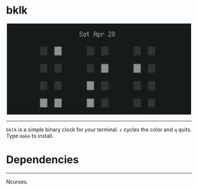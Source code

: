 # bklk

<p align="center">
<img src='demo.gif' width=500px>
</p>

---

`bklk` is a simple binary clock for your terminal. `c` cycles the
color and `q` quits. Type `make` to install. 

# Dependencies

---

Ncurses.

